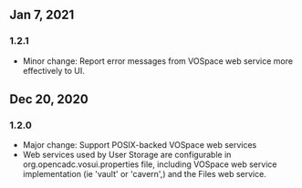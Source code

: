 ## Jan 7, 2021
### 1.2.1
* Minor change: Report error messages from VOSpace web service more effectively to UI.

## Dec 20, 2020
### 1.2.0
* Major change: Support POSIX-backed VOSpace web services
* Web services used by User Storage are configurable in org.opencadc.vosui.properties file, 
including VOSpace web service implementation (ie 'vault' or 'cavern',) and the Files web service.
  

